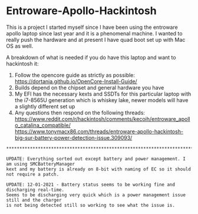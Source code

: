 # Entroware-Apollo-Hackintosh

This is a project I started myself since I have been using the entroware apollo laptop since last year and it is a phenomenal machine. I wanted to really push the hardware and at present I have quad boot set up with Mac OS as well.

A breakdown of what is needed if you do have this laptop and want to hackintosh it:
  1. Follow the opencore guide as strictly as possible:
  https://dortania.github.io/OpenCore-Install-Guide/
  2. Builds depend on the chipset and general hardware you have
  3. My EFI has the necessary kexts and SSDTs for this particular laptop with the i7-8565U generation which is whiskey lake, newer models will have a slightly different set up
  4. Any questions then respond on the following threads:
    https://www.reddit.com/r/hackintosh/comments/kecoih/entroware_apollo_catalina_compatible/
    https://www.tonymacx86.com/threads/entroware-apollo-hackintosh-big-sur-battery-power-detection-issue.309093/
    
    ******************************************************************************************
    
    UPDATE: Everything sorted out except battery and power management. I am using SMCBatteryManager 
    kext and my battery is already on 8-bit with naming of EC so it should not require a patch.
    
    UPDATE: 12-01-2021 - Battery status seems to be working fine and discharging real-time.
    Seems to be discharging very quick which is a power management issue still and the charger
    is not being detected still so working to see what the issue is.
